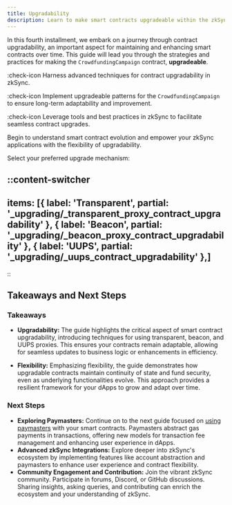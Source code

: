 ```yaml
---
title: Upgradability
description: Learn to make smart contracts upgradeable within the zkSync ecosystem.
---
```


In this fourth installment, we embark on a journey through contract upgradability,
an important aspect for maintaining and enhancing smart contracts over time. This guide will
lead you through the strategies and practices for making the `CrowdfundingCampaign` contract, **upgradeable**.

:check-icon Harness advanced techniques for contract upgradability in zkSync.

:check-icon Implement upgradeable patterns for the `CrowdfundingCampaign` to ensure long-term adaptability and improvement.

:check-icon Leverage tools and best practices in zkSync to facilitate seamless contract upgrades.

Begin to understand smart contract evolution and empower your zkSync applications with the
flexibility of upgradability.

Select your preferred upgrade mechanism:

::content-switcher
---
items: [{
  label: 'Transparent',
  partial: '_upgrading/_transparent_proxy_contract_upgradability'
}, {
  label: 'Beacon',
  partial: '_upgrading/_beacon_proxy_contract_upgradability'
},
 {
  label: 'UUPS',
  partial: '_upgrading/_uups_contract_upgradability'
},]
---
::

## Takeaways and Next Steps

### Takeaways

- **Upgradability:** The guide highlights the critical aspect of smart contract upgradability, introducing techniques
for using transparent, beacon, and UUPS proxies.
This ensures your contracts remain adaptable, allowing for seamless updates to business logic or enhancements in efficiency.

- **Flexibility:** Emphasizing flexibility, the guide demonstrates how upgradable
contracts maintain continuity of state and fund security, even as underlying
functionalities evolve. This approach provides a resilient framework for your dApps to grow and adapt over time.

### Next Steps

- **Exploring Paymasters:** Continue on to the next guide focused on [using paymasters](/quick-start/paymaster)
with your smart contracts. Paymasters abstract gas payments in transactions,
offering new models for transaction fee management and enhancing user experience in dApps.
- **Advanced zkSync Integrations:** Explore deeper into zkSync's ecosystem by
implementing features like account abstraction and paymasters to enhance user
experience and contract flexibility.
- **Community Engagement and Contribution:** Join the vibrant zkSync community.
Participate in forums, Discord, or GitHub discussions. Sharing insights, asking queries,
and contributing can enrich the ecosystem and your understanding of zkSync.
